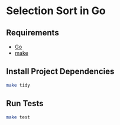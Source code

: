# Selection Sort in Go

## Requirements

- [Go](https://go.dev/)
- [make](https://www.gnu.org/software/make/)

## Install Project Dependencies

```bash
make tidy
```

## Run Tests

```bash
make test
```
